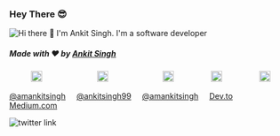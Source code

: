 ### Hey There :sunglasses:

![Hi there 👋 I'm Ankit Singh. I'm a software developer](https://github.com/infinityrun/infinityrun/blob/master/bio.gif)


##### Made with ❤️ by [Ankit Singh](https://github.com/infinityrun)

&nbsp;&nbsp;&nbsp; &nbsp;&nbsp;&nbsp;&nbsp;&nbsp;
<a href="https://twitter.com/satvik_codes"><img src="https://img.icons8.com/android/24/000000/twitter.png" height="20px" width="20px"/></a>
&nbsp;&nbsp;&nbsp; &nbsp;&nbsp;&nbsp; &nbsp;&nbsp;&nbsp; &nbsp;&nbsp;&nbsp; &nbsp;&nbsp;&nbsp; &nbsp;&nbsp;&nbsp;
<a href="https://www.linkedin.com/in/satvikchachra/"><img src="https://img.icons8.com/android/24/000000/linkedin.png" height="20px" width="20px"/></a>
&nbsp;&nbsp;&nbsp; &nbsp;&nbsp;&nbsp; &nbsp;&nbsp;&nbsp; &nbsp;&nbsp;&nbsp; &nbsp;&nbsp;&nbsp; &nbsp;&nbsp;&nbsp;
<a href="https://www.instagram.com/amankitsingh/"><img src="https://img.icons8.com/android/24/000000/instagram.png" height="20px" width="20px"/></a>
&nbsp;&nbsp;&nbsp; &nbsp;&nbsp;&nbsp; &nbsp;&nbsp;&nbsp; &nbsp;&nbsp;&nbsp;
<a href="https://www.medium.com/@ankitsingh99"><img src="https://img.icons8.com/android/24/000000/blog.png" height="20px" width="20px"/></a>
&nbsp;&nbsp;&nbsp; &nbsp;&nbsp;&nbsp; &nbsp;&nbsp;&nbsp; &nbsp;&nbsp;&nbsp; 
<a href="https://www.dev.to/ankitsingh/"><img src="https://img.icons8.com/android/24/000000/blog.png" height="20px" width="20px"/></a>

[@amankitsingh](https://twitter.com/amankitsingh/) &nbsp;&nbsp;&nbsp;
[@ankitsingh99](https://www.linkedin.com/in/ankitsingh99/) &nbsp;&nbsp;&nbsp;
[@amankitsingh](https://www.instagram.com/amankitsingh/) &nbsp;&nbsp;&nbsp;
[Dev.to](https://dev.to/ankitsingh) &nbsp;&nbsp;&nbsp;
[Medium.com](https://medium.com/@ankitsingh99)

![twitter link](https://visitor-badge.glitch.me/badge?page_id=infinityrun.infinityrun)
<!--
![Ankit's github stats](https://github-readme-stats.vercel.app/api?username=infinityrun)

**infinityrun/infinityrun** is a ✨ _special_ ✨ repository because its `README.md` (this file) appears on your GitHub profile.

Here are some ideas to get you started:

- 🔭 I’m currently working on ...
- 🌱 I’m currently learning ...
- 👯 I’m looking to collaborate on ...
- 🤔 I’m looking for help with ...
- 💬 Ask me about ...
- 📫 How to reach me: ...
- 😄 Pronouns: ...
- ⚡ Fun fact: ...
-->
